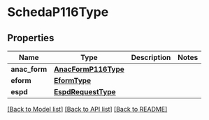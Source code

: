 # SchedaP116Type

## Properties
Name | Type | Description | Notes
------------ | ------------- | ------------- | -------------
**anac_form** | [**AnacFormP116Type**](AnacFormP116Type.md) |  | 
**eform** | [**EformType**](EformType.md) |  | 
**espd** | [**EspdRequestType**](EspdRequestType.md) |  | 

[[Back to Model list]](../README.md#documentation-for-models) [[Back to API list]](../README.md#documentation-for-api-endpoints) [[Back to README]](../README.md)

